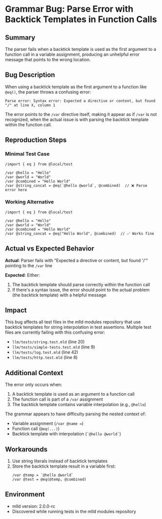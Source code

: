 # Grammar Bug: Parse Error with Backtick Templates in Function Calls

## Summary
The parser fails when a backtick template is used as the first argument to a function call in a variable assignment, producing an unhelpful error message that points to the wrong location.

## Bug Description
When using a backtick template as the first argument to a function like `@eq()`, the parser throws a confusing error:
```
Parse error: Syntax error: Expected a directive or content, but found "/" at line X, column 1
```

The error points to the `/var` directive itself, making it appear as if `/var` is not recognized, when the actual issue is with parsing the backtick template within the function call.

## Reproduction Steps

### Minimal Test Case
```mld
/import { eq } from @local/test

/var @hello = "Hello"
/var @world = "World"
/var @combined = "Hello World"
/var @string_concat = @eq(`@hello @world`, @combined)  // ❌ Parse error here
```

### Working Alternative
```mld
/import { eq } from @local/test

/var @hello = "Hello"
/var @world = "World"
/var @combined = "Hello World"
/var @string_concat = @eq("Hello World", @combined)  // ✅ Works fine
```

## Actual vs Expected Behavior

**Actual**: Parser fails with "Expected a directive or content, but found '/'" pointing to the `/var` line

**Expected**: Either:
1. The backtick template should parse correctly within the function call
2. If there's a syntax issue, the error should point to the actual problem (the backtick template) with a helpful message

## Impact
This bug affects all test files in the mlld modules repository that use backtick templates for string interpolation in test assertions. Multiple test files are currently failing with this confusing error:
- `llm/tests/string.test.mld` (line 20)
- `llm/tests/simple-tests.test.mld` (line 9)
- `llm/tests/log.test.mld` (line 42)
- `llm/tests/http.test.mld` (line 8)

## Additional Context
The error only occurs when:
1. A backtick template is used as an argument to a function call
2. The function call is part of a `/var` assignment
3. The backtick template contains variable interpolation (e.g., `@hello`)

The grammar appears to have difficulty parsing the nested context of:
- Variable assignment (`/var @name =`)
- Function call (`@eq(...)`)
- Backtick template with interpolation (`` `@hello @world` ``)

## Workarounds
1. Use string literals instead of backtick templates
2. Store the backtick template result in a variable first:
   ```mld
   /var @temp = `@hello @world`
   /var @test = @eq(@temp, @combined)
   ```

## Environment
- mlld version: 2.0.0-rc
- Discovered while running tests in the mlld modules repository